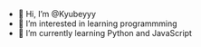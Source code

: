 - 👋 Hi, I’m @Kyubeyyy
- 👀 I’m interested in learning programmming
- 🌱 I’m currently learning Python and JavaScript


<!---
Kyubeyyy/Kyubeyyy is a ✨ special ✨ repository because its `README.md` (this file) appears on your GitHub profile.
You can click the Preview link to take a look at your changes.
--->
